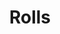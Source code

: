 ---
layout: recette
categories: [recettes]
hidden: false
lang: fr
sitemap: true
title: Rolls
type: boulangerie
withYeast: true
recettes:
  Cinnamon Rolls:
    ingredients: 
      - nom: lait 
        qte: 175
        unite: gr
      - nom: levure sèche
        qte: 3
        unite: gr
      - nom: farine T55
        qte: 300
        unite: gr
        variable: true
      - nom: sucre blanc
        qte: 50
        unite: gr
      - nom: beurre
        qte: 100
        unite: gr
      - nom: sel
        qte: 1
        unite: gr
      - nom: vergeoise
        qte: 50
        unite: gr
      - nom: cannelle en poudre
        qte: 2
        unite: cuillères à café
    preconditions:
      - Détailler 45 grammes de beurre en dés
      - Réserver les 55 grammes de beurre restants à température ambiante
    etapes:
      - label: Pétrissage et Pointage
        details:
          - Dans le récipient de la machine à pain, verser le mélange lait-levure
          - Ajouter la farine
          - Ajouter le sucre
          - Ajouter le sel
          - Ajouter les 45 grammes de beurre en dés
          - Lancer le programme "pétrissage seulement"
      - label: Garniture
        details: 
          - Mélanger la vergeoise avec les 55 grammes de beurre pommade
          - Ajouter la canelle et mélanger
      - label: Façonnage
        details: 
          - Déposer la pâte sur le plan de travail
          - Abaisser grossièrement la pâte avec les doigts de façon à obtenir un rectangle
          - Utiliser un rouleau à pâtisserie pour obtenir un rectangle d'un centimètre d'épaisseur environ (bien faire les coins)
          - Étaler la garniture sur la pâte
          - Rouler la pâte sans trop la serrer
          - Couper en 6 rolls de taille égale
          - Beurrer un moule rectangle
          - Placer les rolls dans le plat en les espaçant bien
          - Laisser reposer 1 heure à 25°C
      - label: Cuisson
        emoji: 🔥
        details: 
          - Battre un oeuf et y ajouter une pincée de sel
          - Badigeonner les rolls 
          - Préchauffer le four à 180°C
          - Cuire pendant 25 minutes 
  Babka:
    ingredients: 
      - nom: lait 
        qte: 175
        unite: gr
      - nom: levure sèche
        qte: 3
        unite: gr
      - nom: farine T55
        qte: 300
        unite: gr
        variable: true
      - nom: sucre blanc
        qte: 50
        unite: gr
      - nom: beurre
        qte: 105
        unite: gr
      - nom: sel
        qte: 1
        unite: gr
      - nom: chocolat noir 70%
        qte: 35
        unite: gr
      - nom: chocolat au lait
        qte: 30
        unite: gr
      - nom: sucre glace
        qte: 25
        unite: gr
      - nom: cacao en poudre non sucré
        qte: 15
        unite: gr
    preconditions:
      - Détailler 45 grammes de beurre en dés
      - Réserver les 60 grammes de beurre restants à température ambiante
    etapes:
      - label: Pétrissage et Pointage
        details:
          - Dans le récipient de la machine à pain, verser le mélange lait-levure
          - Ajouter la farine
          - Ajouter le sucre
          - Ajouter le sel
          - Ajouter les 45 grammes de beurre en dés
          - Lancer le programme "pétrissage seulement"
      - label: Garniture
        details:
          - Faire fondre les chocolats avec les 60 grammes de beurre
          - Mélanger jusqu'à ce que le mélange soit lisse
          - Ajouter le chocolat en poudre et le sucre glace
          - Mélanger jusqu'à incorporation
          - Réserver au frais au moins 20 minutes
      - label: Façonnage
        details: 
          - Déposer la pâte sur le plan de travail
          - Abaisser grossièrement la pâte avec les doigts de façon à obtenir un rectangle
          - Utiliser un rouleau à pâtisserie pour obtenir un rectangle d'un centimètre d'épaisseur environ (bien faire les coins)
          - Remuer la garniture avec une cuillère pour qu'elle soit plus facile à étaler
          - Étaler la garniture sur la pâte
          - Rouler la pâte sans trop la serrer
          - Couper la pâte en deux en sa longueur
          - Tresser 
          - Beurrer un moule à cake
          - Placer la brioche dans le moule
          - Laisser reposer 1 heure à 25°C
      - label: Cuisson
        emoji: 🔥
        details: 
          - Préchauffer le four à 180°C
          - Cuire pendant 30 à 35 minutes 
          - Porter 20 gr d'eau et 30 gr de sucre à ébullition
          - Badigeonner la brioche avec le sirop de sucre
          - Laisser la brioche 10 minutes dans son moule
          - La sortir et la laisser refroidir sur une grille pour 15 minutes
  Chinois:
    ingredients: 
      - nom: lait 
        qte: 175
        unite: gr
      - nom: levure sèche
        qte: 3
        unite: gr
      - nom: farine T55
        qte: 300
        unite: gr
        variable: true
      - nom: sucre blanc
        qte: 50
        unite: gr
      - nom: beurre
        qte: 45
        unite: gr
      - nom: sel
        qte: 1
        unite: gr
      - nom: crème pâtissière
        lien: /recettes/creme-patissiere
        qte: 300
        unite: gr
    preconditions:
      - Détailler 45 grammes de beurre en dés
    etapes:
      - label: Pétrissage et Pointage
        details:
          - Dans le récipient de la machine à pain, verser le mélange lait-levure
          - Ajouter la farine
          - Ajouter le sucre
          - Ajouter le sel
          - Ajouter les 45 grammes de beurre en dés
          - Lancer le programme "pétrissage seulement"
      - label: Garniture
        details:
          - label: Faire la crème pâtissière
            link: /recettes/creme-patissiere
          - Réserver au frais
      - label: Façonnage
        details: 
          - Déposer la pâte sur le plan de travail
          - Abaisser grossièrement la pâte avec les doigts de façon à obtenir un rectangle
          - Utiliser un rouleau à pâtisserie pour obtenir un rectangle d'un centimètre d'épaisseur environ (bien faire les coins)
          - Étaler la garniture sur la pâte
          - Rouler la pâte sans trop la serrer
          - Couper en 8 rolls de taille égale
          - Beurrer un moule rectangle
          - Placer les rolls dans le plat en les espaçant bien
          - Laisser reposer 1 heure à 25°C
      - label: Cuisson
        emoji: 🔥
        details: 
          - Battre un oeuf et y ajouter une pincée de sel
          - Badigeonner les rolls 
          - Préchauffer le four à 180°C
          - Cuire pendant 25 minutes 
notes:
  - Si la pâte est trop chaude, la garniture va fondre ou mal s'étaler. Dans ce cas, la laisser reposer 10 minutes avant de continuer.
---